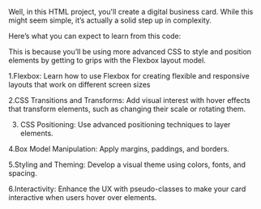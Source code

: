 Well, in this HTML project, you'll create a digital business card. While this might seem simple, it’s actually a solid step up in complexity.

 Here’s what you can expect to learn from this code:

  This is because you’ll be using more advanced CSS to style and position elements by getting to grips with the Flexbox layout model.

1.Flexbox: Learn how to use Flexbox for creating flexible and responsive layouts that work on different screen sizes

2.CSS Transitions and Transforms: Add visual interest with hover effects that transform elements, such as changing their scale or rotating them.

3. CSS Positioning: Use advanced positioning techniques to layer elements.

4.Box Model Manipulation: Apply margins, paddings, and borders.

5.Styling and Theming: Develop a visual theme using colors, fonts, and spacing.

6.Interactivity: Enhance the UX with pseudo-classes to make your card interactive when users hover over elements.

